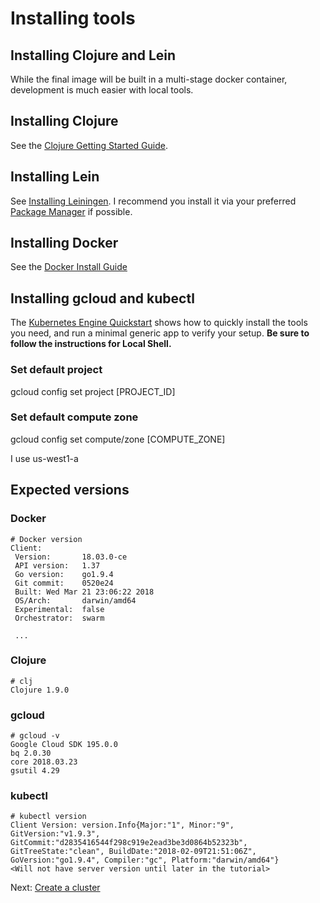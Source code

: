 # Installing tools

## Installing Clojure and Lein

While the final image will be built in a multi-stage docker container, development is much easier with local tools.

## Installing Clojure

See the [Clojure Getting Started Guide](https://clojure.org/guides/getting_started).

## Installing Lein

See [Installing Leiningen](https://leiningen.org/#install).  I recommend you install it via your preferred [Package Manager](https://github.com/technomancy/leiningen/wiki/Packaging) if possible.

## Installing Docker

See the [Docker Install Guide](https://docs.docker.com/install/)

## Installing gcloud and kubectl

The [Kubernetes Engine Quickstart](https://cloud.google.com/kubernetes-engine/docs/quickstart) shows how to quickly install the tools you need, and run a minimal generic app to verify your setup.  **Be sure to follow the instructions for Local Shell.**

### Set default project

gcloud config set project [PROJECT_ID]

### Set default compute zone

gcloud config set compute/zone [COMPUTE_ZONE]

I use us-west1-a

## Expected versions

### Docker

``` shell
# Docker version
Client:
 Version:       18.03.0-ce
 API version:   1.37
 Go version:    go1.9.4
 Git commit:    0520e24
 Built: Wed Mar 21 23:06:22 2018
 OS/Arch:       darwin/amd64
 Experimental:  false
 Orchestrator:  swarm
 
 ...
```

### Clojure

``` shell
# clj
Clojure 1.9.0
```

### gcloud
``` shell
# gcloud -v
Google Cloud SDK 195.0.0
bq 2.0.30
core 2018.03.23
gsutil 4.29
```

### kubectl

``` shell
# kubectl version
Client Version: version.Info{Major:"1", Minor:"9", GitVersion:"v1.9.3", GitCommit:"d2835416544f298c919e2ead3be3d0864b52323b", GitTreeState:"clean", BuildDate:"2018-02-09T21:51:06Z", GoVersion:"go1.9.4", Compiler:"gc", Platform:"darwin/amd64"}
<Will not have server version until later in the tutorial>
```

Next: [Create a cluster](03-create-cluster.md)
